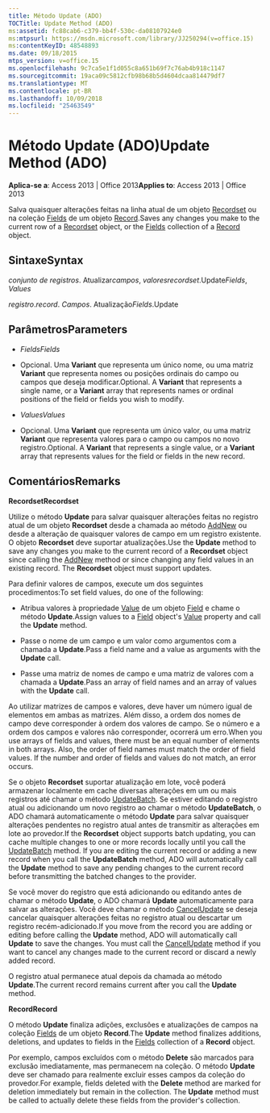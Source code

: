 ```yaml
---
title: Método Update (ADO)
TOCTitle: Update Method (ADO)
ms:assetid: fc88cab6-c379-bb4f-530c-da08107924e0
ms:mtpsurl: https://msdn.microsoft.com/library/JJ250294(v=office.15)
ms:contentKeyID: 48548893
ms.date: 09/18/2015
mtps_version: v=office.15
ms.openlocfilehash: 9c7ca5e1f1d055c8a651b69f7c76ab4b918c1147
ms.sourcegitcommit: 19aca09c5812cfb98b68b5d4604dcaa814479df7
ms.translationtype: MT
ms.contentlocale: pt-BR
ms.lasthandoff: 10/09/2018
ms.locfileid: "25463549"
---
```

# <a name="update-method-ado"></a><span data-ttu-id="2c138-102">Método Update (ADO)</span><span class="sxs-lookup"><span data-stu-id="2c138-102">Update Method (ADO)</span></span>


<span data-ttu-id="2c138-103">**Aplica-se a**: Access 2013 | Office 2013</span><span class="sxs-lookup"><span data-stu-id="2c138-103">**Applies to**: Access 2013 | Office 2013</span></span>

<span data-ttu-id="2c138-104">Salva quaisquer alterações feitas na linha atual de um objeto [Recordset](recordset-object-ado.md) ou na coleção [Fields](fields-collection-ado.md) de um objeto [Record](record-object-ado.md).</span><span class="sxs-lookup"><span data-stu-id="2c138-104">Saves any changes you make to the current row of a [Recordset](recordset-object-ado.md) object, or the [Fields](fields-collection-ado.md) collection of a [Record](record-object-ado.md) object.</span></span>

## <a name="syntax"></a><span data-ttu-id="2c138-105">Sintaxe</span><span class="sxs-lookup"><span data-stu-id="2c138-105">Syntax</span></span>

<span data-ttu-id="2c138-106">*conjunto de registros*. Atualizar*campos*, *valores*</span><span class="sxs-lookup"><span data-stu-id="2c138-106">*recordset*.Update*Fields*, *Values*</span></span>

<span data-ttu-id="2c138-107">*registro*.</span><span class="sxs-lookup"><span data-stu-id="2c138-107">*record*.</span></span> <span data-ttu-id="2c138-108">*Campos*. Atualização</span><span class="sxs-lookup"><span data-stu-id="2c138-108">*Fields*.Update</span></span>

## <a name="parameters"></a><span data-ttu-id="2c138-109">Parâmetros</span><span class="sxs-lookup"><span data-stu-id="2c138-109">Parameters</span></span>

  - <span data-ttu-id="2c138-110">*Fields*</span><span class="sxs-lookup"><span data-stu-id="2c138-110">*Fields*</span></span>

  - <span data-ttu-id="2c138-p102">Opcional. Uma **Variant** que representa um único nome, ou uma matriz **Variant** que representa nomes ou posições ordinais do campo ou campos que deseja modificar.</span><span class="sxs-lookup"><span data-stu-id="2c138-p102">Optional. A **Variant** that represents a single name, or a **Variant** array that represents names or ordinal positions of the field or fields you wish to modify.</span></span>

  - <span data-ttu-id="2c138-113">*Values*</span><span class="sxs-lookup"><span data-stu-id="2c138-113">*Values*</span></span>

  - <span data-ttu-id="2c138-p103">Opcional. Uma **Variant** que representa um único valor, ou uma matriz **Variant** que representa valores para o campo ou campos no novo registro.</span><span class="sxs-lookup"><span data-stu-id="2c138-p103">Optional. A **Variant** that represents a single value, or a **Variant** array that represents values for the field or fields in the new record.</span></span>

## <a name="remarks"></a><span data-ttu-id="2c138-116">Comentários</span><span class="sxs-lookup"><span data-stu-id="2c138-116">Remarks</span></span>

<span data-ttu-id="2c138-117">**Recordset**</span><span class="sxs-lookup"><span data-stu-id="2c138-117">**Recordset**</span></span>

<span data-ttu-id="2c138-p104">Utilize o método **Update** para salvar quaisquer alterações feitas no registro atual de um objeto **Recordset** desde a chamada ao método [AddNew](addnew-method-ado.md) ou desde a alteração de quaisquer valores de campo em um registro existente. O objeto **Recordset** deve suportar atualizações.</span><span class="sxs-lookup"><span data-stu-id="2c138-p104">Use the **Update** method to save any changes you make to the current record of a **Recordset** object since calling the [AddNew](addnew-method-ado.md) method or since changing any field values in an existing record. The **Recordset** object must support updates.</span></span>

<span data-ttu-id="2c138-120">Para definir valores de campos, execute um dos seguintes procedimentos:</span><span class="sxs-lookup"><span data-stu-id="2c138-120">To set field values, do one of the following:</span></span>

  - <span data-ttu-id="2c138-121">Atribua valores à propriedade [Value](field-object-ado.md) de um objeto [Field](value-property-ado.md) e chame o método **Update**.</span><span class="sxs-lookup"><span data-stu-id="2c138-121">Assign values to a [Field](field-object-ado.md) object's [Value](value-property-ado.md) property and call the **Update** method.</span></span>

  - <span data-ttu-id="2c138-122">Passe o nome de um campo e um valor como argumentos com a chamada a **Update**.</span><span class="sxs-lookup"><span data-stu-id="2c138-122">Pass a field name and a value as arguments with the **Update** call.</span></span>

  - <span data-ttu-id="2c138-123">Passe uma matriz de nomes de campo e uma matriz de valores com a chamada a **Update**.</span><span class="sxs-lookup"><span data-stu-id="2c138-123">Pass an array of field names and an array of values with the **Update** call.</span></span>

<span data-ttu-id="2c138-p105">Ao utilizar matrizes de campos e valores, deve haver um número igual de elementos em ambas as matrizes. Além disso, a ordem dos nomes de campo deve corresponder à ordem dos valores de campo. Se o número e a ordem dos campos e valores não corresponder, ocorrerá um erro.</span><span class="sxs-lookup"><span data-stu-id="2c138-p105">When you use arrays of fields and values, there must be an equal number of elements in both arrays. Also, the order of field names must match the order of field values. If the number and order of fields and values do not match, an error occurs.</span></span>

<span data-ttu-id="2c138-p106">Se o objeto **Recordset** suportar atualização em lote, você poderá armazenar localmente em cache diversas alterações em um ou mais registros até chamar o método [UpdateBatch](updatebatch-method-ado.md). Se estiver editando o registro atual ou adicionando um novo registro ao chamar o método **UpdateBatch**, o ADO chamará automaticamente o método **Update** para salvar quaisquer alterações pendentes no registro atual antes de transmitir as alterações em lote ao provedor.</span><span class="sxs-lookup"><span data-stu-id="2c138-p106">If the **Recordset** object supports batch updating, you can cache multiple changes to one or more records locally until you call the [UpdateBatch](updatebatch-method-ado.md) method. If you are editing the current record or adding a new record when you call the **UpdateBatch** method, ADO will automatically call the **Update** method to save any pending changes to the current record before transmitting the batched changes to the provider.</span></span>

<span data-ttu-id="2c138-p107">Se você mover do registro que está adicionando ou editando antes de chamar o método **Update**, o ADO chamará **Update** automaticamente para salvar as alterações. Você deve chamar o método [CancelUpdate](cancelupdate-method-ado.md) se deseja cancelar quaisquer alterações feitas no registro atual ou descartar um registro recém-adicionado.</span><span class="sxs-lookup"><span data-stu-id="2c138-p107">If you move from the record you are adding or editing before calling the **Update** method, ADO will automatically call **Update** to save the changes. You must call the [CancelUpdate](cancelupdate-method-ado.md) method if you want to cancel any changes made to the current record or discard a newly added record.</span></span>

<span data-ttu-id="2c138-131">O registro atual permanece atual depois da chamada ao método **Update**.</span><span class="sxs-lookup"><span data-stu-id="2c138-131">The current record remains current after you call the **Update** method.</span></span>

<span data-ttu-id="2c138-132">**Record**</span><span class="sxs-lookup"><span data-stu-id="2c138-132">**Record**</span></span>

<span data-ttu-id="2c138-133">O método **Update** finaliza adições, exclusões e atualizações de campos na coleção [Fields](fields-collection-ado.md) de um objeto **Record**.</span><span class="sxs-lookup"><span data-stu-id="2c138-133">The **Update** method finalizes additions, deletions, and updates to fields in the [Fields](fields-collection-ado.md) collection of a **Record** object.</span></span>

<span data-ttu-id="2c138-p108">Por exemplo, campos excluídos com o método **Delete** são marcados para exclusão imediatamente, mas permanecem na coleção. O método **Update** deve ser chamado para realmente excluir esses campos da coleção do provedor.</span><span class="sxs-lookup"><span data-stu-id="2c138-p108">For example, fields deleted with the **Delete** method are marked for deletion immediately but remain in the collection. The **Update** method must be called to actually delete these fields from the provider's collection.</span></span>


